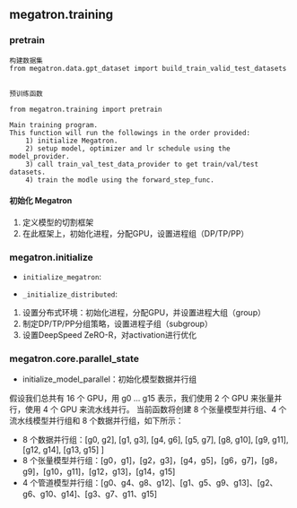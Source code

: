 




## megatron.training

### pretrain

```
构建数据集
from megatron.data.gpt_dataset import build_train_valid_test_datasets


预训练函数

from megatron.training import pretrain

Main training program.
This function will run the followings in the order provided:
    1) initialize Megatron.
    2) setup model, optimizer and lr schedule using the model_provider.
    3) call train_val_test_data_provider to get train/val/test datasets.
    4) train the modle using the forward_step_func.

```

#### 初始化 Megatron

1. 定义模型的切割框架
2. 在此框架上，初始化进程，分配GPU，设置进程组（DP/TP/PP）




### megatron.initialize

- `initialize_megatron`:


- `_initialize_distributed`: 
1. 设置分布式环境：初始化进程，分配GPU，并设置进程大组（group）
2. 制定DP/TP/PP分组策略，设置进程子组（subgroup）
3. 设置DeepSpeed ZeRO-R，对activation进行优化





### megatron.core.parallel_state

- initialize_model_parallel：初始化模型数据并行组

假设我们总共有 16 个 GPU，用 g0 ... g15 表示，我们使用 2 个 GPU 来张量并行，使用 4 个 GPU 来流水线并行。 当前函数将创建 8 个张量模型并行组、4 个流水线模型并行组和 8 个数据并行组，如下所示：

- 8 个数据并行组：[g0, g2], [g1, g3], [g4, g6], [g5, g7], [g8, g10], [g9, g11], [g12, g14], [g13, g15] ]
- 8 个张量模型并行组：[g0，g1]，[g2，g3]，[g4，g5]，[g6，g7]，[g8，g9]，[g10，g11]，[g12，g13]，[g14，g15]
- 4 个管道模型并行组：[g0、g4、g8、g12]、[g1、g5、g9、g13]、[g2、g6、g10、g14]、[g3、g7、g11、g15]




